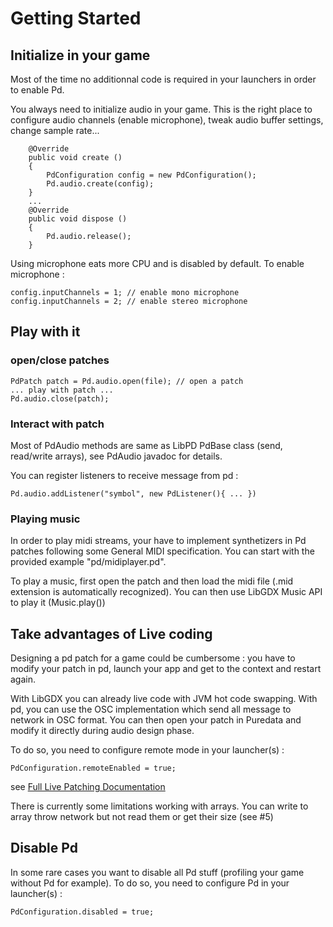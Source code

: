 # Getting Started

## Initialize in your game

Most of the time no additionnal code is required in your launchers in order to enable Pd.

You always need to initialize audio in your game. This is the right place to configure audio
channels (enable microphone), tweak audio buffer settings, change sample rate...


```
	@Override
	public void create () 
	{
		PdConfiguration config = new PdConfiguration();
		Pd.audio.create(config);
	}
	...
	@Override
	public void dispose () 
	{
		Pd.audio.release();
	}
```

Using microphone eats more CPU and is disabled by default. To enable microphone :
```
config.inputChannels = 1; // enable mono microphone
config.inputChannels = 2; // enable stereo microphone
```

## Play with it

### open/close patches

```
PdPatch patch = Pd.audio.open(file); // open a patch
... play with patch ...
Pd.audio.close(patch);
```

### Interact with patch

Most of PdAudio methods are same as LibPD PdBase class (send, read/write arrays), see PdAudio javadoc for details.

You can register listeners to receive message from pd :

```
Pd.audio.addListener("symbol", new PdListener(){ ... })
```

### Playing music

In order to play midi streams, your have to implement synthetizers in Pd patches following some General MIDI specification. 
You can start with the provided example "pd/midiplayer.pd".

To play a music, first open the patch and then load the midi file (.mid extension is automatically recognized).
You can then use LibGDX Music API to play it (Music.play())


## Take advantages of Live coding

Designing a pd patch for a game could be cumbersome : you have to modify your patch in pd, launch your app and
get to the context and restart again.

With LibGDX you can already live code with JVM hot code swapping. With pd, you can use the OSC implementation which
send all message to network in OSC format. You can then open your patch in Puredata and modify it directly during audio design phase.

To do so, you need to configure remote mode in your launcher(s) :
```
PdConfiguration.remoteEnabled = true;
```

see [Full Live Patching Documentation](LivePatching.md)

There is currently some limitations working with arrays. You can write to array throw network but not read them or
get their size (see #5)

## Disable Pd

In some rare cases you want to disable all Pd stuff (profiling your game without Pd for example).
To do so, you need to configure Pd in your launcher(s) :

```
PdConfiguration.disabled = true;
```